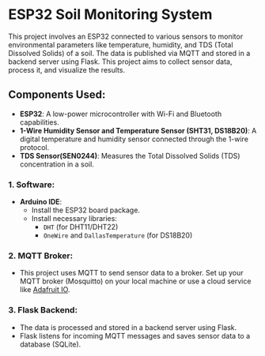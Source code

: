 # ESP32 Soil Monitoring System

This project involves an ESP32 connected to various sensors to monitor environmental parameters like temperature, humidity, and TDS (Total Dissolved Solids) of a soil. The data is published via MQTT and stored in a backend server using Flask. This project aims to collect sensor data, process it, and visualize the results.

## Components Used:
- **ESP32**: A low-power microcontroller with Wi-Fi and Bluetooth capabilities.
- **1-Wire Humidity Sensor and Temperature Sensor (SHT31, DS18B20)**: A digital temperature and humidity sensor connected through the 1-wire protocol.
- **TDS Sensor(SEN0244)**: Measures the Total Dissolved Solids (TDS) concentration in a soil.

   
### 1. **Software:**
   - **Arduino IDE**:
     - Install the ESP32 board package.
     - Install necessary libraries:
       - `DHT` (for DHT11/DHT22)
       - `OneWire` and `DallasTemperature` (for DS18B20)

### 2. **MQTT Broker:**
   - This project uses MQTT to send sensor data to a broker. Set up your MQTT broker (Mosquitto) on your local machine or use a cloud service like [Adafruit IO](https://io.adafruit.com/).

### 3. **Flask Backend:**
   - The data is processed and stored in a backend server using Flask.
   - Flask listens for incoming MQTT messages and saves sensor data to a database (SQLite).
